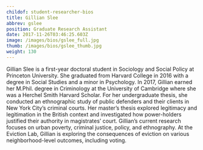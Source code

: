 ```yaml
---
childof: student-researcher-bios
title: Gillian Slee
abbrev: gslee
position: Graduate Research Assistant
date: 2017-11-26T03:46:25.603Z
image: /images/bios/gslee_full.jpg
thumb: /images/bios/gslee_thumb.jpg
weight: 130
---
```

Gillian Slee is a first-year doctoral student in Sociology and Social Policy at Princeton University. She graduated from Harvard College in 2016 with a degree in Social Studies and a minor in Psychology. In 2017, Gillian earned her M.Phil. degree in Criminology at the University of Cambridge where she was a Herchel Smith Harvard Scholar. For her undergraduate thesis, she conducted an ethnographic study of public defenders and their clients in New York City’s criminal courts. Her master’s thesis explored legitimacy and legitimation in the British context and investigated how power-holders justified their authority in magistrates’ court. Gillian’s current research focuses on urban poverty, criminal justice, policy, and ethnography. At the Eviction Lab, Gillian is exploring the consequences of eviction on various neighborhood-level outcomes, including voting.